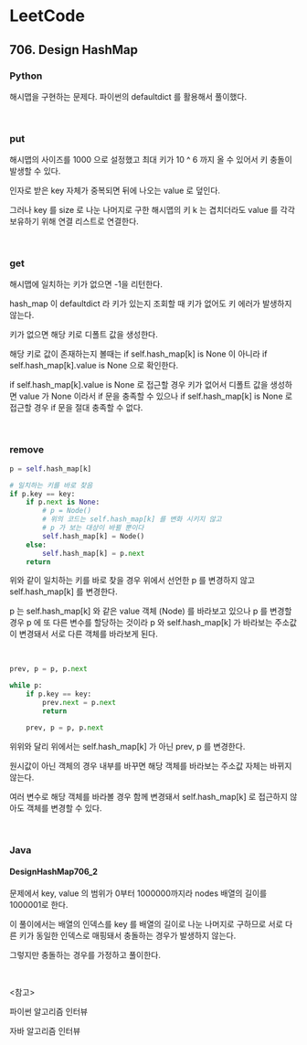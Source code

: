 # LeetCode

## 706. Design HashMap

### Python

해시맵을 구현하는 문제다. 파이썬의 defaultdict 를 활용해서 풀이했다.

<br>

### put

해시맵의 사이즈를 1000 으로 설정했고 최대 키가 10 ^ 6 까지 올 수 있어서 키 충돌이 발생할 수 있다.

인자로 받은 key 자체가 중복되면 뒤에 나오는 value 로 덮인다. 

그러나 key 를 size 로 나눈 나머지로 구한 해시맵의 키 k 는 겹치더라도 value 를 각각 보유하기 위해 연결 리스트로 연결한다.

<br>

### get

해시맵에 일치하는 키가 없으면 -1을 리턴한다.

hash_map 이 defaultdict 라 키가 있는지 조회할 때 키가 없어도 키 에러가 발생하지 않는다. 

키가 없으면 해당 키로 디폴트 값을 생성한다. 

해당 키로 값이 존재하는지 볼때는 if self.hash_map[k] is None 이 아니라 if self.hash_map[k].value is None 으로 확인한다. 

if self.hash_map[k].value is None 로 접근할 경우 키가 없어서 디폴트 값을 생성하면 value 가 None 이라서 if 문을 충족할 수 있으나 if self.hash_map[k] is None 로 접근할 경우 if 문을 절대 충족할 수 없다.

<br>

### remove

```python
p = self.hash_map[k]

# 일치하는 키를 바로 찾음
if p.key == key:
    if p.next is None:
        # p = Node()
        # 위의 코드는 self.hash_map[k] 를 변화 시키지 않고
        # p 가 보는 대상이 바뀔 뿐이다
        self.hash_map[k] = Node()
    else:
        self.hash_map[k] = p.next
    return
```

위와 같이 일치하는 키를 바로 찾을 경우 위에서 선언한 p 를 변경하지 않고 self.hash_map[k] 를 변경한다.

p 는 self.hash_map[k] 와 같은 value 객체 (Node) 를 바라보고 있으나 p 를 변경할 경우 p 에 또 다른 변수를 할당하는 것이라 p 와 self.hash_map[k] 가 바라보는 주소값이 변경돼서 서로 다른 객체를 바라보게 된다.

<br>

```python
prev, p = p, p.next

while p:
    if p.key == key:
        prev.next = p.next
        return

    prev, p = p, p.next
```

위위와 달리 위에서는 self.hash_map[k] 가 아닌 prev, p 를 변경한다.

원시값이 아닌 객체의 경우 내부를 바꾸면 해당 객체를 바라보는 주소값 자체는 바뀌지 않는다.

여러 변수로 해당 객체를 바라볼 경우 함께 변경돼서 self.hash_map[k] 로 접근하지 않아도 객체를 변경할 수 있다.

<br>

### Java

#### DesignHashMap706_2

문제에서 key, value 의 범위가 0부터 1000000까지라 nodes 배열의 길이를 1000001로 한다.

이 풀이에서는 배열의 인덱스를 key 를 배열의 길이로 나눈 나머지로 구하므로 서로 다른 키가 동일한 인덱스로 매핑돼서 충돌하는 경우가 발생하지 않는다.

그렇지만 충돌하는 경우를 가정하고 풀이한다.

<br>

<참고>

파이썬 알고리즘 인터뷰

자바 알고리즘 인터뷰

